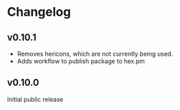 # Changelog

## v0.10.1

* Removes hericons, which are not currently being used.
* Adds workflow to publish package to hex.pm

## v0.10.0

Initial public release